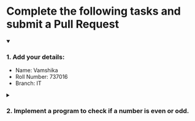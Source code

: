 # Complete the following tasks and submit a Pull Request
<details open>
<summary><h3>1. Add your details: </h3></summary>
<ul>
  <li> Name: Vamshika</li>
  <li> Roll Number: 737016</li>
  <li> Branch: IT</li>
</ul>
</details>
<details>
<summary><h3> 2. Implement a program to check if a number is even or odd. </h3></summary>
<ul>
  <li> Create a new file in the repository and add your code. </li>
  <li> Use any programming language of your choice. </li>
</ul>
</details>
